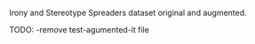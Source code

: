 Irony and Stereotype Spreaders dataset original and augmented.

TODO:
-remove test-agumented-it file
